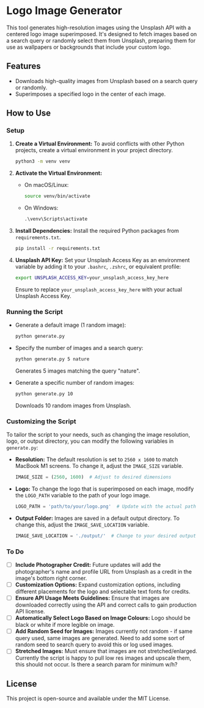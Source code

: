 # Logo Image Generator

This tool generates high-resolution images using the Unsplash API with a centered logo image superimposed. It's designed to fetch images based on a search query or randomly select them from Unsplash, preparing them for use as wallpapers or backgrounds that include your custom logo.

## Features

- Downloads high-quality images from Unsplash based on a search query or randomly.
- Superimposes a specified logo in the center of each image.

## How to Use

### Setup

1. **Create a Virtual Environment:** To avoid conflicts with other Python projects, create a virtual environment in your project directory.

    ```bash
    python3 -m venv venv
    ```

2. **Activate the Virtual Environment:**

    - On macOS/Linux:

        ```bash
        source venv/bin/activate
        ```

    - On Windows:

        ```cmd
        .\venv\Scripts\activate
        ```

3. **Install Dependencies:** Install the required Python packages from `requirements.txt`.

    ```bash
    pip install -r requirements.txt
    ```

4. **Unsplash API Key:** Set your Unsplash Access Key as an environment variable by adding it to your `.bashrc`, `.zshrc`, or equivalent profile:

    ```bash
    export UNSPLASH_ACCESS_KEY=your_unsplash_access_key_here
    ```

    Ensure to replace `your_unsplash_access_key_here` with your actual Unsplash Access Key.

### Running the Script

- Generate a default image (1 random image):

    ```bash
    python generate.py
    ```

- Specify the number of images and a search query:

    ```bash
    python generate.py 5 nature
    ```
  
    Generates 5 images matching the query "nature".

- Generate a specific number of random images:

    ```bash
    python generate.py 10
    ```

    Downloads 10 random images from Unsplash.

### Customizing the Script

To tailor the script to your needs, such as changing the image resolution, logo, or output directory, you can modify the following variables in `generate.py`:

- **Resolution:** The default resolution is set to `2560 x 1600` to match MacBook M1 screens. To change it, adjust the `IMAGE_SIZE` variable.

    ```python
    IMAGE_SIZE = (2560, 1600)  # Adjust to desired dimensions
    ```

- **Logo:** To change the logo that is superimposed on each image, modify the `LOGO_PATH` variable to the path of your logo image.

    ```python
    LOGO_PATH = 'path/to/your/logo.png'  # Update with the actual path to your logo
    ```

- **Output Folder:** Images are saved in a default output directory. To change this, adjust the `IMAGE_SAVE_LOCATION` variable.

    ```python
    IMAGE_SAVE_LOCATION = './output/'  # Change to your desired output directory
    ```

### To Do

- [ ] **Include Photographer Credit:** Future updates will add the photographer's name and profile URL from Unsplash as a credit in the image's bottom right corner.
- [ ] **Customization Options:** Expand customization options, including different placements for the logo and selectable text fonts for credits.
- [ ] **Ensure API Usage Meets Guidelines:** Ensure that images are downloaded correctly using the API and correct calls to gain production API license.
- [ ] **Automatically Select Logo Based on Image Colours:** Logo should be black or white if more legible on image.
- [ ] **Add Random Seed for Images:** Images currently not random - if same query used, same images are generated. Need to add some sort of random seed to search query to avoid this or log used images.
- [ ] **Stretched Images:** Must ensure that images are not stretched/enlarged. Currently the script is happy to pull low res images and upscale them, this should not occur. Is there a search param for minimum w/h?

## License

This project is open-source and available under the MIT License.
